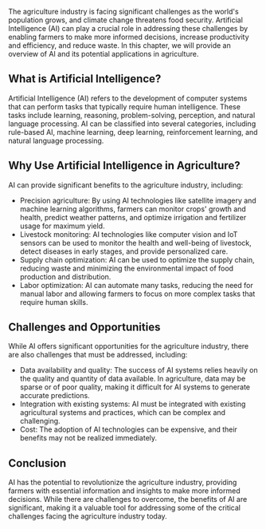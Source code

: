 
The agriculture industry is facing significant challenges as the world's population grows, and climate change threatens food security. Artificial Intelligence (AI) can play a crucial role in addressing these challenges by enabling farmers to make more informed decisions, increase productivity and efficiency, and reduce waste. In this chapter, we will provide an overview of AI and its potential applications in agriculture.

What is Artificial Intelligence?
--------------------------------

Artificial Intelligence (AI) refers to the development of computer systems that can perform tasks that typically require human intelligence. These tasks include learning, reasoning, problem-solving, perception, and natural language processing. AI can be classified into several categories, including rule-based AI, machine learning, deep learning, reinforcement learning, and natural language processing.

Why Use Artificial Intelligence in Agriculture?
-----------------------------------------------

AI can provide significant benefits to the agriculture industry, including:

* Precision agriculture: By using AI technologies like satellite imagery and machine learning algorithms, farmers can monitor crops' growth and health, predict weather patterns, and optimize irrigation and fertilizer usage for maximum yield.
* Livestock monitoring: AI technologies like computer vision and IoT sensors can be used to monitor the health and well-being of livestock, detect diseases in early stages, and provide personalized care.
* Supply chain optimization: AI can be used to optimize the supply chain, reducing waste and minimizing the environmental impact of food production and distribution.
* Labor optimization: AI can automate many tasks, reducing the need for manual labor and allowing farmers to focus on more complex tasks that require human skills.

Challenges and Opportunities
----------------------------

While AI offers significant opportunities for the agriculture industry, there are also challenges that must be addressed, including:

* Data availability and quality: The success of AI systems relies heavily on the quality and quantity of data available. In agriculture, data may be sparse or of poor quality, making it difficult for AI systems to generate accurate predictions.
* Integration with existing systems: AI must be integrated with existing agricultural systems and practices, which can be complex and challenging.
* Cost: The adoption of AI technologies can be expensive, and their benefits may not be realized immediately.

Conclusion
----------

AI has the potential to revolutionize the agriculture industry, providing farmers with essential information and insights to make more informed decisions. While there are challenges to overcome, the benefits of AI are significant, making it a valuable tool for addressing some of the critical challenges facing the agriculture industry today.
